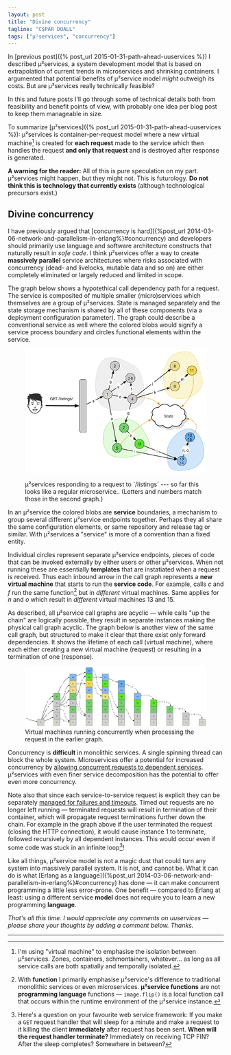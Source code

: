 ```yaml
---
layout: post
title: "Divine concurrency"
tagline: "C$PAR DOALL"
tags: ["µ²services", "concurrency"]
---
```


In [previous post]({% post_url 2015-01-31-path-ahead-uuservices %}) I
described µ²services, a system development model that is based on
extrapolation of current trends in microservices and shrinking
containers. I argumented that potential benefits of µ²service model
*might* outweigh its costs. But are µ²services really technically
feasible?

In this and future posts I'll go through some of technical details
both from feasibility and benefit points of view, with probably one
idea per blog post to keep them manageable in size.

To summarize [µ²services]({% post_url 2015-01-31-path-ahead-uuservices %}): µ²services is container-per-request model where a new
virtual machine[^1] is created for
**each request** made to the service which then handles the request
**and only that request** and is destroyed after response is
generated.

**A warning for the reader:** All of this is pure speculation on my
part. µ²services might happen, but they might not. This is
futurology. **Do not think this is technology that currently exists**
(although technological precursors exist.)

## <a name="concurrency"></a>Divine concurrency

I have previously argued that [concurrency is hard]({%post_url 2014-03-06-network-and-parallelism-in-erlang%}#concurrency) and developers should primarily use language and software architecture constructs that naturally result in *safe code*. I think µ²services offer a way to create **massively parallel** service architectures where risks associated with concurrency (dead- and livelocks, mutable data and so on) are either completely eliminated or largely reduced and limited in scope.

The graph below shows a hypotethical call dependency path for a
request. The service is composited of multiple smaller (micro)services
which themselves are a group of µ²services. State is managed
separately and the state storage mechanism is shared by all of these
components (via a deployment configuration parameter). The graph could
describe a conventional service as well where the colored blobs would
signify a service process boundary and circles functional elements
within the service.

<figure>

<a href="/assets/posts/uuservices-flow.png"><img
src="/assets/posts/uuservices-flow.png" alt="Call graph of a request
to µ²service"></a>

<figcaption>µ²services responding to a request to `/listings` --- so
far this looks like a regular microservice.. (Letters and numbers
match those in the second graph.)

</figcaption>

</figure>

In an µ²service the colored blobs are **service** boundaries, a
mechanism to group several different µ²service endpoints
together. Perhaps they all share the same configuration elements, or
same repository and release tag or similar. With µ²services a
"service" is more of a convention than a fixed entity.

Individual circles represent separate µ²service endpoints, pieces of
code that can be invoked externally by either users or other
µ²services. When not running these are essentially **templates** that
are instatiated when a request is received. Thus each inbound arrow in
the call graph represents a **new virtual machine** that starts to run
the **service code**. For example, calls *c* and *f* run the same
function[^2] but in *different* virtual machines. Same applies for *n*
and *o* which result in *different* virtual machines 13 and 15.

As described, all µ²service call graphs are acyclic — while calls "up
the chain" are logically possible, they result in separate instances
making the physical call graph acyclic. The graph below is another
view of the same call graph, but structured to make it clear that
there exist only forward dependencies. It shows the lifetime of each
call (virtual machine), where each either creating a new virtual
machine (request) or resulting in a termination of one
(response).

<figure> <a href="/assets/posts/uuservices-vms.png"><img
src="/assets/posts/uuservices-vms.png" alt="Virtual machine
invocations and terminations on a request to µ²service"></a>

<figcaption>Virtual machines running concurrently when processing the
request in the earlier graph.

</figcaption>
</figure>

Concurrency is **difficult** in monolithic services. A single spinning
thread can block the whole system. Microservices offer a potential for
increased concurrency by
[allowing concurrent requests to dependent services](http://techblog.netflix.com/2013/02/rxjava-netflix-api.html). µ²services
with even finer service decomposition has the potential to offer even
more concurrency.

Note also that since each service-to-service request is explicit they
can be separately
[managed for failures and timeouts](https://github.com/Netflix/Hystrix). Timed
out requests are no longer left running — terminated requests will
result in termination of their container, which will propagate request
terminations further down the chain. For example in the graph above if
the user terminated the request (closing the HTTP connection), it
would cause instance 1 to terminate, followed recursively by all
dependent instances. This would occur even if some code was stuck in
an infinite loop[^3]!

Like all things, µ²service model is not a magic dust that could turn any
system into massively parallel system. It is not, and cannot be. What
it can do is what [Erlang as a language]({%post_url 2014-03-06-network-and-parallelism-in-erlang%}#concurrency) has done —
it can make concurrent programming a little less error-prone. One benefit — compared to Erlang at least: using a different service **model** does not require you to learn a new programming **language**.


*That's all this time. I would appreciate any comments on uuservices —
 please share your thoughts by adding a comment below. Thanks.*

----
[^1]: I'm using "virtual machine" to emphasise the isolation between µ²services. Zones, containers, schmontainers, whatever… as long as all service calls are both spatially and temporally isolated.

[^2]: With **function** I primarily emphasise µ²service's difference to traditional monolithic services or even microservices. **µ²service functions** are not **programming language** functions — `image.flip()` is a local function call that occurs within the runtime environment of the µ²service instance.

[^3]: Here's a question on your favourite web service framework: If you make a `GET` request handler that will sleep for a minute and make a request to it killing the client **immediately** after request has been sent. **When will the request handler terminate?** Immediately on receiving TCP FIN? After the sleep completes? Somewhere in between?
